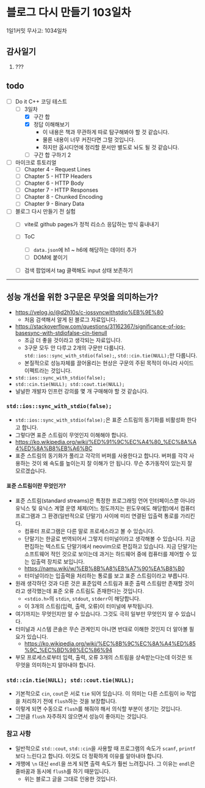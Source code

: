 # 블로그 다시 만들기 103일차

1일1커밋 무사고: 1034일차

## 감사일기

1. ???

## todo

- [ ] Do it C++ 코딩 테스트
  - [ ] 3일차
    - [x] 구간 합
    - [x] 정답 이해해보기
      - 이 내용은 책과 무관하게 따로 탐구해봐야 할 것 같습니다.
      - 물론 내용이 너무 커진다면 그럴 것입니다.
      - 하지만 옵시디언에 정리할 문서만 별도로 놔도 될 것 같습니다.
    - [ ] 구간 합 구하기 2
- [ ] 마이크로 튜토리얼
  - [ ] Chapter 4 - Request Lines
  - [ ] Chapter 5 - HTTP Headers
  - [ ] Chapter 6 - HTTP Body
  - [ ] Chapter 7 - HTTP Responses
  - [ ] Chapter 8 - Chunked Encoding
  - [ ] Chapter 9 - Binary Data
- [ ] 블로그 다시 만들기 전 실험
  - [ ] vite로 github pages가 정적 리소스 응답하는 방식 흉내내기
  - [ ] ToC
    - [ ] `data.json`에 h1 ~ h6에 해당하는 데이터 추가
    - [ ] DOM에 붙이기
  - [ ] 검색 팝업에서 tag 클랙해도 input 상태 보존하기


---

## 성능 개선을 위한 3구문은 무엇을 의미하는가?

- https://velog.io/@d2h10s/c-iossyncwithstdio%EB%9E%80
  - 처음 검색해서 알게 된 블로그 자료입니다.
- https://stackoverflow.com/questions/31162367/significance-of-ios-basesync-with-stdiofalse-cin-tienull
  - 조금 더 좋을 것이라고 생각되는 자료입니다.
  - 3구문 모두 안 다루고 2개의 구문만 다룹니다. `std::ios::sync_with_stdio(false);`, `std::cin.tie(NULL);`만 다룹니다.
  - 본질적으로 성능자체를 끌어올리는 현상은 구문의 주된 목적이 아니라 사이드이펙트라는 것입니다.
- `std::ios::sync_with_stdio(false);`
- `std::cin.tie(NULL); std::cout.tie(NULL);`
- 널널한 개발자 인프런 강의를 몇 개 구매해야 할 것 같습니다.

### `std::ios::sync_with_stdio(false);`

- `std::ios::sync_with_stdio(false);`은 표준 스트림의 동기화를 비활성화 한다고 합니다.
- 그렇다면 표준 스트림이 무엇인지 이해해야 합니다.
- https://ko.wikipedia.org/wiki/%ED%91%9C%EC%A4%80_%EC%8A%A4%ED%8A%B8%EB%A6%BC
- 표준 스트림의 동기화가 풀리고 각각의 버퍼를 사용한다고 합니다. 버퍼를 각각 사용하는 것이 왜 속도를 높이는지 잘 이해가 안 됩니다. 무슨 추가동작이 있는지 잘 모르겠습니다.

#### 표준 스트림이란 무엇인가?

- 표준 스트림(standard streams)은 특정한 프로그래밍 언어 인터페이스뿐 아니라 유닉스 및 유닉스 계열 운영 체제(어느 정도까지는 윈도우에도 해당함)에서 컴퓨터 프로그램과 그 환경(일반적으로 단말기) 사이에 미리 연결된 입출력 통로를 가리킨다.
  - 컴퓨터 프로그램은 다른 말로 프로세스라고 볼 수 있습니다.
  - 단말기는 한글로 번역되어서 그렇지 터미널이라고 생각해볼 수 있습니다. 지금 편집하는 텍스트도 단말기에서 neovim으로 편집하고 있습니다. 지금 단말기는 소프트웨어 적인 것으로 보이는데 과거는 하드웨어 중에 컴퓨터를 제어할 수 있는 입출력 장치로 보입니다.
  - https://namu.wiki/w/%EB%8B%A8%EB%A7%90%EA%B8%B0
  - 터미널이라는 입출력을 처리하는 통로를 보고 표준 스트림이라고 부릅니다.
- 원래 생각하던 것과 다른 것은 표준입력 스트림과 표준 출력 스트림만 존재할 것이라고 생각했는데 표준 오류 스트림도 존재한다는 것입니다.
  - `<stdio.h>`의 `stdin`, `stdout`, `stderr`이 해당합니다.
  - 이 3개의 스트림(입력, 출력, 오류)이 터미널에 부착됩니다.
- 여기까지는 무엇인지만 알 수 있습니다. 그것도 극히 일부만 무엇인지 알 수 있습니다.
- 터미널과 시스템 콘솔은 무슨 관계인지 아니면 반대로 이해한 것인지 더 알아볼 필요가 있습니다.
  - https://ko.wikipedia.org/wiki/%EC%8B%9C%EC%8A%A4%ED%85%9C_%EC%BD%98%EC%86%94
- 부모 프로세스로부터 입력, 출력, 오류 3개의 스트림을 상속받는다는데 이것은 또 무엇을 의미하는지 알아내야 합니다.

### `std::cin.tie(NULL); std::cout.tie(NULL);`

- 기본적으로 `cin`, `cout`은 서로 `tie` 되어 있습니다. 이 의미는 다른 스트림이 io 작업을 처리하기 전에 `flush`하는 것을 보장합니다.  
- 이렇게 되면 수동으로 `flush`를 해줘야 해서 의식할 부분이 생기는 것입니다.
- 그만큼 `flush` 자주하지 않으면서 성능이 좋아지는 것입니다.

### 참고 사항

- 일반적으로 `std::cout`, `std::cin`을 사용할 때 프로그램의 속도가 `scanf`, `printf`보다 느린다고 합니다. 이것도 더 정확하게 이유를 알아내야 합니다.
- 개행에 `\n` 대신 `endl`을 쓰게 되면 출력 속도가 훨씬 느려집니다. 그 이유는 `endl`은 줄바꿈과 동시에 `flush`를 하기 때문입니다.
  - 위는 블로그 글을 그대로 인용한 것입니다.
